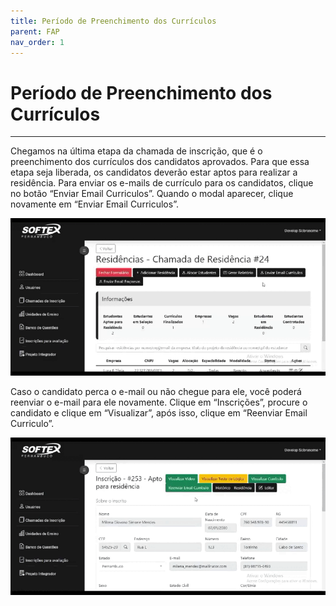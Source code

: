 ```yaml
---
title: Período de Preenchimento dos Currículos
parent: FAP
nav_order: 1
---
```


# Período de Preenchimento dos Currículos
---

Chegamos na última etapa da chamada de inscrição, que é o preenchimento dos currículos dos candidatos aprovados. Para que essa etapa seja liberada, os candidatos deverão estar aptos para realizar a residência. Para enviar os e-mails de currículo para os candidatos, clique no botão “Enviar Email Curriculos”. Quando o modal aparecer, clique novamente em “Enviar Email Curriculos”.

![Período de Preenchimento dos Currículos](/assets/gifs/preenchimentocurriculo1.gif)

Caso o candidato perca o e-mail ou não chegue para ele, você poderá reenviar o e-mail para ele novamente. Clique em “Inscrições”, procure o candidato e clique em “Visualizar”, após isso, clique em “Reenviar Email Curriculo”. 

![Período de Preenchimento dos Currículos](/assets/gifs/preenchimentocurriculo2.gif)

